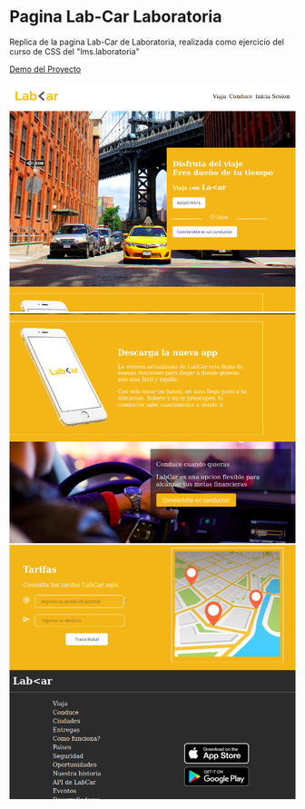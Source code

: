 # Pagina Lab-Car Laboratoria

Replica de la pagina Lab-Car de Laboratoria, realizada como ejercicio del curso de CSS del "lms.laboratoria"

[Demo del Proyecto](https://oriananohemi.github.io/lab-car-laboratoria/)

<img src="./assets/images/Screen Shot 2020-08-30 at 16.27.52.png">
<img src="./assets/images/Screen Shot 2020-08-30 at 16.27.58.png">
<img src="./assets/images/Screen Shot 2020-08-30 at 16.28.15.png">

